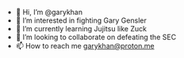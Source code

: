 - 👋 Hi, I’m @garykhan
- 👀 I’m interested in fighting Gary Gensler
- 🌱 I’m currently learning Jujitsu like Zuck
- 💞️ I’m looking to collaborate on defeating the SEC
- 📫 How to reach me garykhan@proton.me

<!---
garykhan/garykhan is a ✨ special ✨ repository because its `README.md` (this file) appears on your GitHub profile.
You can click the Preview link to take a look at your changes.
--->
